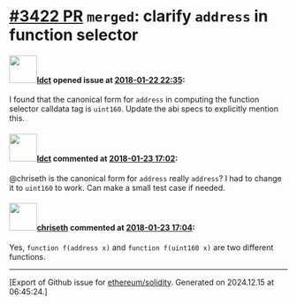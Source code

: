 # [\#3422 PR](https://github.com/ethereum/solidity/pull/3422) `merged`: clarify `address` in function selector

#### <img src="https://avatars.githubusercontent.com/u/130362?v=4" width="50">[ldct](https://github.com/ldct) opened issue at [2018-01-22 22:35](https://github.com/ethereum/solidity/pull/3422):

I found that the canonical form for `address` in computing the function selector calldata tag is `uint160`. Update the abi specs to explicitly mention this.

#### <img src="https://avatars.githubusercontent.com/u/130362?v=4" width="50">[ldct](https://github.com/ldct) commented at [2018-01-23 17:02](https://github.com/ethereum/solidity/pull/3422#issuecomment-359858841):

@chriseth is the canonical form for `address` really `address`? I had to change it to `uint160` to work. Can make a small test case if needed.

#### <img src="https://avatars.githubusercontent.com/u/9073706?v=4" width="50">[chriseth](https://github.com/chriseth) commented at [2018-01-23 17:04](https://github.com/ethereum/solidity/pull/3422#issuecomment-359859490):

Yes, `function f(address x)` and `function f(uint160 x)` are two different functions.


-------------------------------------------------------------------------------



[Export of Github issue for [ethereum/solidity](https://github.com/ethereum/solidity). Generated on 2024.12.15 at 06:45:24.]
